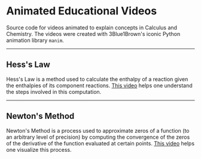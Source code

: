 # Animated Educational Videos
Source code for videos animated to explain concepts in Calculus and Chemistry. The videos were created with 3Blue1Brown's iconic Python animation library `manim`.

--------------------------

## Hess's Law
Hess's Law is a method used to calculate the enthalpy of a reaction given the enthalpies of its component reactions. [This video](https://www.youtube.com/watch?v=mb60__0niwM "Hess's Law Video") helps one understand the steps involved in this computation.

--------------------------

## Newton's Method
Newton's Method is a process used to approximate zeros of a function (to an arbitrary level of precision) by computing the convergence of the zeros of the derivative of the function evaluated at certain points. [This video](https://www.youtube.com/watch?v=hckAj-Y3je8 "Newton's Method Video") helps one visualize this process.